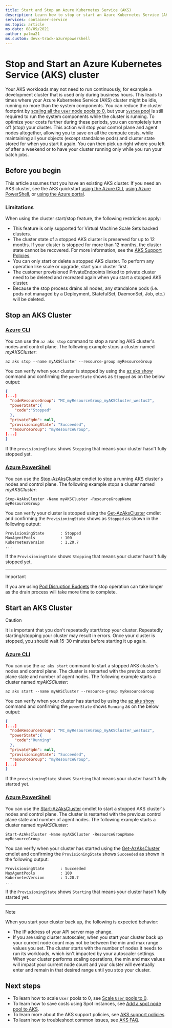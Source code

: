 ```yaml
---
title: Start and Stop an Azure Kubernetes Service (AKS)
description: Learn how to stop or start an Azure Kubernetes Service (AKS) cluster.
services: container-service
ms.topic: article
ms.date: 08/09/2021
author: palma21
ms.custom: devx-track-azurepowershell
---
```


# Stop and Start an Azure Kubernetes Service (AKS) cluster

Your AKS workloads may not need to run continuously, for example a development cluster that is used only during business hours. This leads to times where your Azure Kubernetes Service (AKS) cluster might be idle, running no more than the system components. You can reduce the cluster footprint by [scaling all the `User` node pools to 0](scale-cluster.md#scale-user-node-pools-to-0), but your [`System` pool](use-system-pools.md) is still required to run the system components while the cluster is running.
To optimize your costs further during these periods, you can completely turn off (stop) your cluster. This action will stop your control plane and agent nodes altogether, allowing you to save on all the compute costs, while maintaining all your objects (except standalone pods) and cluster state stored for when you start it again. You can then pick up right where you left of after a weekend or to have your cluster running only while you run your batch jobs.

## Before you begin

This article assumes that you have an existing AKS cluster. If you need an AKS cluster, see the AKS quickstart [using the Azure CLI][aks-quickstart-cli], [using Azure PowerShell][aks-quickstart-powershell], or [using the Azure portal][aks-quickstart-portal].

### Limitations

When using the cluster start/stop feature, the following restrictions apply:

- This feature is only supported for Virtual Machine Scale Sets backed clusters.
- The cluster state of a stopped AKS cluster is preserved for up to 12 months. If your cluster is stopped for more than 12 months, the cluster state cannot be recovered. For more information, see the [AKS Support Policies](support-policies.md).
- You can only start or delete a stopped AKS cluster. To perform any operation like scale or upgrade, start your cluster first.
- The customer provisioned PrivateEndpoints linked to private cluster need to be deleted and recreated again when you start a stopped AKS cluster.
- Because the stop process drains all nodes, any standalone pods (i.e. pods not managed by a Deployment, StatefulSet, DaemonSet, Job, etc.) will be deleted.

## Stop an AKS Cluster

### [Azure CLI](#tab/azure-cli)

You can use the `az aks stop` command to stop a running AKS cluster's nodes and control plane. The following example stops a cluster named *myAKSCluster*:

```azurecli-interactive
az aks stop --name myAKSCluster --resource-group myResourceGroup
```

You can verify when your cluster is stopped by using the [az aks show][az-aks-show] command and confirming the `powerState` shows as `Stopped` as on the below output:

```json
{
[...]
  "nodeResourceGroup": "MC_myResourceGroup_myAKSCluster_westus2",
  "powerState":{
    "code":"Stopped"
  },
  "privateFqdn": null,
  "provisioningState": "Succeeded",
  "resourceGroup": "myResourceGroup",
[...]
}
```

If the `provisioningState` shows `Stopping` that means your cluster hasn't fully stopped yet.

### [Azure PowerShell](#tab/azure-powershell)

You can use the [Stop-AzAksCluster][stop-azakscluster] cmdlet to stop a running AKS cluster's nodes and control plane. The following example stops a cluster named *myAKSCluster*:

```azurepowershell-interactive
Stop-AzAksCluster -Name myAKSCluster -ResourceGroupName myResourceGroup
```

You can verify your cluster is stopped using the [Get-AzAksCluster][get-azakscluster] cmdlet and confirming the `ProvisioningState` shows as `Stopped` as shown in the following output:

```Output
ProvisioningState       : Stopped
MaxAgentPools           : 100
KubernetesVersion       : 1.20.7
...
```

If the `ProvisioningState` shows `Stopping` that means your cluster hasn't fully stopped yet.

---

> [!IMPORTANT]
> If you are using [Pod Disruption Budgets](https://kubernetes.io/docs/concepts/workloads/pods/disruptions/) the stop operation can take longer as the drain process will take more time to complete.

## Start an AKS Cluster

> [!CAUTION]
> It is important that you don't repeatedly start/stop your cluster. Repeatedly starting/stopping your cluster may result in errors. Once your cluster is stopped, you should wait 15-30 minutes before starting it up again. 

### [Azure CLI](#tab/azure-cli)

You can use the `az aks start` command to start a stopped AKS cluster's nodes and control plane. The cluster is restarted with the previous control plane state and number of agent nodes.
The following example starts a cluster named *myAKSCluster*:

```azurecli-interactive
az aks start --name myAKSCluster --resource-group myResourceGroup
```

You can verify when your cluster has started by using the [az aks show][az-aks-show] command and confirming the `powerState` shows `Running` as on the below output:

```json
{
[...]
  "nodeResourceGroup": "MC_myResourceGroup_myAKSCluster_westus2",
  "powerState":{
    "code":"Running"
  },
  "privateFqdn": null,
  "provisioningState": "Succeeded",
  "resourceGroup": "myResourceGroup",
[...]
}
```

If the `provisioningState` shows `Starting` that means your cluster hasn't fully started yet.

### [Azure PowerShell](#tab/azure-powershell)

You can use the [Start-AzAksCluster][start-azakscluster] cmdlet to start a stopped AKS cluster's nodes and control plane. The cluster is restarted with the previous control plane state and number of agent nodes.
The following example starts a cluster named *myAKSCluster*:

```azurepowershell-interactive
Start-AzAksCluster -Name myAKSCluster -ResourceGroupName myResourceGroup
```

You can verify when your cluster has started using the [Get-AzAksCluster][get-azakscluster] cmdlet and confirming the `ProvisioningState` shows `Succeeded` as shown in the following output:

```Output
ProvisioningState       : Succeeded
MaxAgentPools           : 100
KubernetesVersion       : 1.20.7
...
```

If the `ProvisioningState` shows `Starting` that means your cluster hasn't fully started yet.

---

> [!NOTE]
> When you start your cluster back up, the following is expected behavior:
>
> * The IP address of your API server may change.
> * If you are using cluster autoscaler, when you start your cluster back up your current node count may not be between the min and max range values you set. The cluster starts with the number of nodes it needs to run its workloads, which isn't impacted by your autoscaler settings. When your cluster performs scaling operations, the min and max values will impact your current node count and your cluster will eventually enter and remain in that desired range until you stop your cluster.

## Next steps

- To learn how to scale `User` pools to 0, see [Scale `User` pools to 0](scale-cluster.md#scale-user-node-pools-to-0).
- To learn how to save costs using Spot instances, see [Add a spot node pool to AKS](spot-node-pool.md).
- To learn more about the AKS support policies, see [AKS support policies](support-policies.md).
- To learn how to troubleshoot common issues, see [AKS FAQ](faq.md).

<!-- LINKS - external -->

<!-- LINKS - internal -->
[aks-quickstart-cli]: ./learn/quick-kubernetes-deploy-cli.md
[aks-quickstart-portal]: ./learn/quick-kubernetes-deploy-portal.md
[aks-quickstart-powershell]: /learn/quick-kubernetes-deploy-powershell.md
[install-azure-cli]: /cli/azure/install-azure-cli
[az-extension-add]: /cli/azure/extension#az_extension_add
[az-extension-update]: /cli/azure/extension#az_extension_update
[az-feature-register]: /cli/azure/feature#az_feature_register
[az-feature-list]: /cli/azure/feature#az_feature_list
[az-provider-register]: /cli/azure/provider#az_provider_register
[az-aks-show]: /cli/azure/aks#az_aks_show
[kubernetes-walkthrough-powershell]: kubernetes-walkthrough-powershell.md
[stop-azakscluster]: /powershell/module/az.aks/stop-azakscluster
[get-azakscluster]: /powershell/module/az.aks/get-azakscluster
[start-azakscluster]: /powershell/module/az.aks/start-azakscluster

